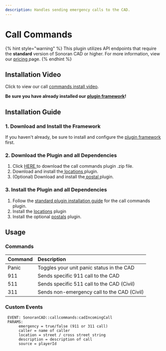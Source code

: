 ```yaml
---
description: Handles sending emergency calls to the CAD.
---
```


# Call Commands

{% hint style="warning" %}
This plugin utilizes API endpoints that require the **standard** version of Sonoran CAD or higher. For more information, view our [pricing ](../../../pricing/faq/)page.
{% endhint %}

## Installation Video

Click to view our call [commands install video](https://youtu.be/ZeCzvU3ZfD0).

**Be sure you have already installed our** [**plugin framework**](../framework-installation.md)**!**

## Installation Guide

### 1. Download and Install the Framework

If you haven't already, be sure to install and configure the [plugin framework](../framework-installation.md) first.

### 2. Download the Plugin and all Dependencies

1. Click [HERE ](https://github.com/Sonoran-Software/sonoran_callcommands/releases)to download the call commands plugin .zip file.
2. Download and install the[ locations ](locations.md)plugin.
3. \(Optional\) Download and install the[ postal ](postals.md)plugin.

### 3. Install the Plugin and all Dependencies

1. Follow the [standard plugin installation guide](../plugin-installation/) for the call commands plugin.
2. Install the [locations](locations.md) plugin
3. Install the optional [postals](postals.md) plugin.

## Usage

### Commands

| Command | Description |
| :--- | :--- |
| Panic | Toggles your unit panic status in the CAD |
| 911 | Sends specific 911 call to the CAD |
| 511 | Sends specific 511 call to the CAD \(Civil\) |
| 311 | Sends non-emergency call to the CAD \(Civil\) |

### Custom Events

```text
 EVENT: SonoranCAD::callcommands:cadIncomingCall
 PARAMS:
      emergency = true/false (911 or 311 call)
      caller = name of caller
      location = street / cross street string
      description = description of call
      source = playerId
```

